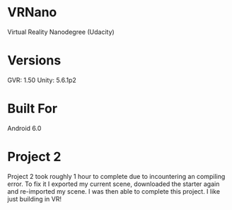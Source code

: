 # VRNano
Virtual Reality Nanodegree (Udacity)

# Versions
GVR: 1.50
Unity: 5.6.1p2

# Built For
Android 6.0

# Project 2

Project 2 took roughly 1 hour to complete due to incountering an compiling error. To fix it I exported my current scene, downloaded the starter again and re-imported my scene. I was then able to complete this project. I like just building in VR!